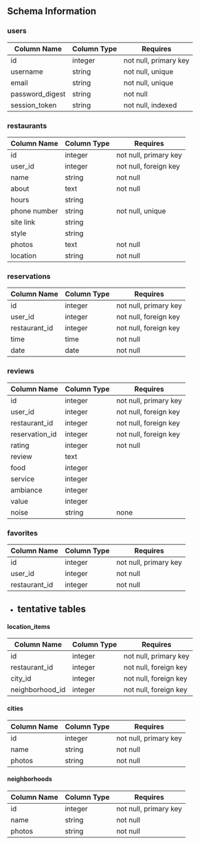 <h2>Schema Information</h2>

<h3>users</h3>

| Column Name | Column Type | Requires |
| --- | --- | --- |
| id | integer | not null, primary key |
| username | string | not null, unique |
| email | string | not null, unique |
| password_digest | string | not null |
| session_token | string | not null, indexed |

<h3>restaurants</h3>

| Column Name | Column Type | Requires |
| --- | --- | --- |
| id | integer | not null, primary key |
| user_id | integer | not null, foreign key |
| name | string | not null |
| about | text | not null |
| hours | string | |
| phone number | string | not null, unique |
| site link | string | |
| style | string | |
| photos | text | not null |
| location | string | not null |

<h3>reservations</h3>

| Column Name | Column Type | Requires |
| --- | --- | --- |
| id | integer | not null, primary key |
| user_id | integer | not null, foreign key |
| restaurant_id | integer | not null, foreign key |
| time | time| not null |
| date | date | not null |

<h3>reviews</h3>

| Column Name | Column Type | Requires |
| --- | --- | --- |
| id | integer | not null, primary key |
| user_id | integer | not null, foreign key |
| restaurant_id | integer | not null, foreign key |
| reservation_id | integer | not null, foreign key |
| rating | integer | not null |
| review | text | |
| food | integer | |
| service | integer | |
| ambiance | integer | |
| value | integer | |
| noise | string | none |

<h3>favorites</h3>

| Column Name | Column Type | Requires |
| --- | --- | --- |
| id | integer | not null, primary key |
| user_id | integer | not null |
| restaurant_id | integer | not null |

* <h2>tentative tables</h2>

<h4>location_items</h4>

| Column Name | Column Type | Requires |
| --- | --- | --- |
| id | integer | not null, primary key |
| restaurant_id | integer | not null, foreign key |
| city_id | integer | not null, foreign key |
| neighborhood_id | integer | not null, foreign key |

<h4>cities</h4>

| Column Name | Column Type | Requires |
| --- | --- | --- |
| id | integer | not null, primary key |
| name | string | not null |
| photos | string | not null |

<h4>neighborhoods</h4>

| Column Name | Column Type | Requires |
| --- | --- | --- |
| id | integer | not null, primary key |
| name | string | not null |
| photos | string | not null |
